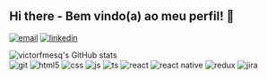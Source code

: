 ## Hi there - Bem vindo(a) ao meu perfil! 👋

[![email](https://img.shields.io/badge/Gmail-D14836?style=for-the-badge&logo=gmail&logoColor=white)](mailto:victorfmesq.dev@gmail.com?subject=Contato%20via%20GitHub%20-%20[Nome%20do%20Projeto]&body=Olá%20Victor%2C%0A%0AEstou%20entrando%20em%20contato%20através%20do%20GitHub%20sobre%20o%20projeto%20[Nome%20do%20Projeto].%0A%0A[Por%20favor%2C%20insira%20sua%20mensagem%20aqui]%0A%0AAtenciosamente%2C%0A[Seu%20Nome]%0A[Seu%20Contato])
[![linkedin](https://img.shields.io/badge/linkedin-0A66C2?style=for-the-badge&logo=linkedin&logoColor=white)](https://www.linkedin.com/in/victorfmesq/)

<script>
    const darkModeMediaQuery = window.matchMedia('(prefers-color-scheme: dark)');
    const lightModeMediaQuery = window.matchMedia('(prefers-color-scheme: light)');
    
    const githubStatsImage = document.getElementById('github-stats-image');

    const setTheme = () => {
        if (darkModeMediaQuery.matches) {
            githubStatsImage.src = 'https://github-readme-stats.vercel.app/api?username=anuraghazra&show_icons=true&theme=vue-dark';
        } else if (lightModeMediaQuery.matches) {
            githubStatsImage.src = 'https://github-readme-stats.vercel.app/api?username=anuraghazra&show_icons=true&theme=vue';
        }
    };

    setTheme();

    darkModeMediaQuery.addListener(setTheme);
    lightModeMediaQuery.addListener(setTheme);
</script>

<img id="github-stats-image" src="" alt="victorfmesq's GitHub stats">

<div style="display: inline_block">
  <img align="center" alt="git" src="https://img.shields.io/badge/GIT-E44C30?style=for-the-badge&logo=git&logoColor=white" />
  <img align="center" alt="html5" src="https://img.shields.io/badge/HTML5-E34F26?style=for-the-badge&logo=html5&logoColor=white" />
  <img align="center" alt="css" src="https://img.shields.io/badge/CSS3-1572B6?style=for-the-badge&logo=css3&logoColor=white" />
  <img align="center" alt="js" src="https://img.shields.io/badge/JavaScript-F7DF1E?style=for-the-badge&logo=javascript&logoColor=black" />
  <img align="center" alt="ts" src="https://img.shields.io/badge/TypeScript-007ACC?style=for-the-badge&logo=typescript&logoColor=white" />
  <img align="center" alt="react" src="https://img.shields.io/badge/React-20232A?style=for-the-badge&logo=react&logoColor=61DAFB" />
  <img align="center" alt="react native" src="https://img.shields.io/badge/React_Native-20232A?style=for-the-badge&logo=react&logoColor=61DAFB" />
  <img align="center" alt="redux" src="https://img.shields.io/badge/Redux-593D88?style=for-the-badge&logo=redux&logoColor=white" />
  <img align="center" alt="jira" src="https://img.shields.io/badge/Jira-0052CC?style=for-the-badge&logo=Jira&logoColor=white" />
</div><br/>


